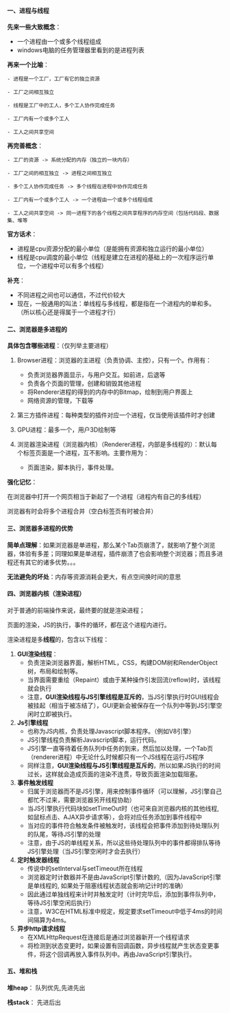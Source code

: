 #### 一、进程与线程

**先来一些大致概念**：

- 一个进程由一个或多个线程组成
- windows电脑的任务管理器里看到的是进程列表

**再来一个比喻**：

```
- 进程是一个工厂，工厂有它的独立资源

- 工厂之间相互独立

- 线程是工厂中的工人，多个工人协作完成任务

- 工厂内有一个或多个工人

- 工人之间共享空间
```

**再完善概念**：

```
- 工厂的资源 -> 系统分配的内存（独立的一块内存）

- 工厂之间的相互独立 -> 进程之间相互独立

- 多个工人协作完成任务 -> 多个线程在进程中协作完成任务

- 工厂内有一个或多个工人 -> 一个进程由一个或多个线程组成

- 工人之间共享空间 -> 同一进程下的各个线程之间共享程序的内存空间（包括代码段、数据集、堆等
```

**官方话术**：

- 进程是cpu资源分配的最小单位（是能拥有资源和独立运行的最小单位）
- 线程是cpu调度的最小单位（线程是建立在进程的基础上的一次程序运行单位，一个进程中可以有多个线程）

**补充**：

- 不同进程之间也可以通信，不过代价较大
- 现在，一般通用的叫法：单线程与多线程，都是指在一个进程内的单和多。（所以核心还是得属于一个进程才行）

#### 二、浏览器是多进程的

**具体包含哪些进程**：（仅列举主要进程）
1. Browser进程：浏览器的主进程（负责协调、主控），只有一个。作用有：
   - 负责浏览器界面显示，与用户交互。如前进，后退等
   - 负责各个页面的管理，创建和销毁其他进程
   - 将Renderer进程的得到的内存中的Bitmap，绘制到用户界面上
   - 网络资源的管理，下载等

2. 第三方插件进程：每种类型的插件对应一个进程，仅当使用该插件时才创建
3. GPU进程：最多一个，用户3D绘制等
4. 浏览器渲染进程（浏览器内核）（Renderer进程，内部是多线程的）：默认每个标签页面是一个进程，互不影响。主要作用为：
   - 页面渲染，脚本执行，事件处理。
  
**强化记忆**：

在浏览器中打开一个网页相当于新起了一个进程（进程内有自己的多线程）

浏览器有时会将多个进程合并（空白标签页有时被合并）

#### 三、浏览器多进程的优势

**简单点理解**：如果浏览器是单进程，那么某个Tab页崩溃了，就影响了整个浏览器，体验有多差；同理如果是单进程，插件崩溃了也会影响整个浏览器；而且多进程还有其它的诸多优势。。。

**无法避免的坏处**：内存等资源消耗会更大，有点空间换时间的意思

#### 四、浏览器内核（渲染进程）

对于普通的前端操作来说，最终要的就是渲染进程；

页面的渲染，JS的执行，事件的循环，都在这个进程内进行。

渲染进程是多**线程**的，包含以下线程：

1. **GUI渲染线程**：
   - 负责渲染浏览器界面，解析HTML，CSS，构建DOM树和RenderObject树，布局和绘制等。
   - 当界面需要重绘（Repaint）或由于某种操作引发回流(reflow)时，该线程就会执行
   - 注意，**GUI渲染线程与JS引擎线程是互斥的**，当JS引擎执行时GUI线程会被挂起（相当于被冻结了），GUI更新会被保存在一个队列中等到JS引擎空闲时立即被执行。
2. **Js引擎线程**
   - 也称为JS内核，负责处理Javascript脚本程序。（例如V8引擎）
   - JS引擎线程负责解析Javascript脚本，运行代码。
   - JS引擎一直等待着任务队列中任务的到来，然后加以处理，一个Tab页（renderer进程）中无论什么时候都只有一个JS线程在运行JS程序
   - 同样注意，**GUI渲染线程与JS引擎线程是互斥的**，所以如果JS执行的时间过长，这样就会造成页面的渲染不连贯，导致页面渲染加载阻塞。
3. **事件触发线程**
   - 归属于浏览器而不是JS引擎，用来控制事件循环（可以理解，JS引擎自己都忙不过来，需要浏览器另开线程协助）
   - 当JS引擎执行代码块如setTimeOut时（也可来自浏览器内核的其他线程,如鼠标点击、AJAX异步请求等），会将对应任务添加到事件线程中
   - 当对应的事件符合触发条件被触发时，该线程会把事件添加到待处理队列的队尾，等待JS引擎的处理
   - 注意，由于JS的单线程关系，所以这些待处理队列中的事件都得排队等待JS引擎处理（当JS引擎空闲时才会去执行）
4. **定时触发器线程**
   - 传说中的setInterval与setTimeout所在线程
   - 浏览器定时计数器并不是由JavaScript引擎计数的,（因为JavaScript引擎是单线程的, 如果处于阻塞线程状态就会影响记计时的准确）
   - 因此通过单独线程来计时并触发定时（计时完毕后，添加到事件队列中，等待JS引擎空闲后执行）
   - 注意，W3C在HTML标准中规定，规定要求setTimeout中低于4ms的时间间隔算为4ms。
5. **异步http请求线程**
   - 在XMLHttpRequest在连接后是通过浏览器新开一个线程请求
   - 将检测到状态变更时，如果设置有回调函数，异步线程就产生状态变更事件，将这个回调再放入事件队列中。再由JavaScript引擎执行。
   

#### 五、堆和栈

**堆heap**： 队列优先,先进先出

**栈stack**： 先进后出